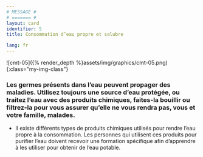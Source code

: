 ```yaml
---
# MESSAGE #
# ======= #
layout: card
identifier: 5
title: Consommation d’eau propre et salubre

lang: fr
---
```


![cmt-05]({% render_depth %}assets/img/graphics/cmt-05.png){:class="my-img-class"}

### Les germes présents dans l’eau peuvent propager des maladies. Utilisez toujours une source d’eau protégée, ou traitez l’eau avec des produits chimiques, faites-la bouillir ou filtrez-la pour vous assurer qu’elle ne vous rendra pas, vous et votre famille, malades.

* Il existe différents types de produits chimiques utilisés pour rendre l’eau propre à la consommation. Les personnes qui utilisent ces produits pour purifier l’eau doivent recevoir une formation spécifique afin d’apprendre à les utiliser pour obtenir de l’eau potable.

